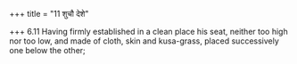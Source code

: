 +++
title = "11 शुचौ देशे"

+++
6.11 Having firmly established in a clean place his seat, neither too
high nor too low, and made of cloth, skin and kusa-grass, placed
successively one below the other;
